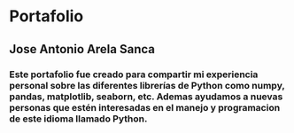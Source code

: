 # Portafolio

## Jose Antonio Arela Sanca

### Este portafolio fue creado para compartir mi experiencia personal sobre las diferentes librerías de Python como numpy, pandas, matplotlib, seaborn, etc. Ademas ayudamos a nuevas personas que estén interesadas en el manejo y programacion de este idioma llamado Python.